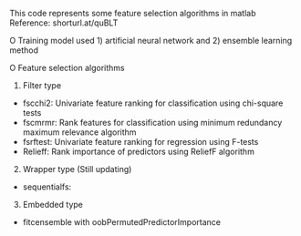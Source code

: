 This code represents some feature selection algorithms in matlab
Reference: shorturl.at/quBLT

O Training model used 1) artificial neural network and 2) ensemble learning method

O Feature selection algorithms

1. Filter type
- fscchi2: Univariate feature ranking for classification using chi-square tests
- fscmrmr: Rank features for classification using minimum redundancy maximum relevance algorithm
- fsrftest: Univariate feature ranking for regression using F-tests
- Relieff: Rank importance of predictors using ReliefF algorithm

2. Wrapper type (Still updating)
- sequentialfs: 

3. Embedded type
- fitcensemble with oobPermutedPredictorImportance
